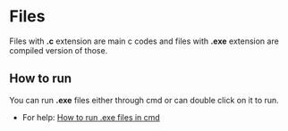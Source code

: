# Files
Files with <b>.c</b> extension are main c codes and files with <b>.exe</b> extension are compiled version of those.

## How to run
You can run <b>.exe</b> files either through cmd or can double click on it to run.

- For help: [How to run .exe files in cmd](https://www.wikihow.com/Run-an-EXE-File-From-Command-Prompt)
